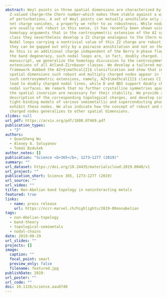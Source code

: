 ```yaml
---
abstract: Weyl points in three spatial dimensions are characterized by a
  Z-valued charge—the Chern number—which makes them stable against a wide range
  of perturbations. A set of Weyl points can mutually annihilate only if their
  net charge vanishes, a property we refer to as robustness. While nodal loops
  are usually not robust in this sense, it has recently been shown using
  homotopy arguments that in the centrosymmetric extension of the AI symmetry
  class they nevertheless develop a Z2 charge analogous to the Chern number.
  Nodal loops carrying a nontrivial value of this Z2 charge are robust, i.e.,
  they can be gapped out only by a pairwise annihilation and not on their own.
  As this is an additional charge independent of the Berry π-phase flowing along
  the band degeneracy, such nodal loops are, in fact, doubly charged. In this
  manuscript, we generalize the homotopy discussion to the centrosymmetric
  extensions of all Atland-Zirnbauer classes. We develop a tailored mathematical
  framework dubbed the AZ+$\mathcal{I}$ classification and show that in three
  spatial dimensions such robust and multiply charged nodes appear in four of
  such centrosymmetric extensions, namely, AZ+$\mathcal{I}$ classes CI and AI
  lead to doubly charged nodal lines, while D and BDI support doubly charged
  nodal surfaces. We remark that no further crystalline symmetries apart from
  the spatial inversion are necessary for their stability. We provide a
  description of the corresponding topological charges, and develop simple
  tight-binding models of various semimetallic and superconducting phases that
  exhibit these nodes. We also indicate how the concept of robust and multiply
  charged nodes generalizes to other spatial dimensions.
slides: null
url_pdf: https://arxiv.org/pdf/1808.07469.pdf
publication_types:
  - "2"
authors:
  - QuanSheng Wu
  - Alexey A. Soluyanov
  - Tomáš Bzdušek
author_notes: []
publication: "Science <b>365</b>, 1273—1277 (2019)"
summary: ""
url_dataset: https://doi.org/10.24435/materialscloud:2019.0040/v1
url_project: ""
publication_short: Science 365, 1273—1277 (2019)
url_source: ""
url_video: ""
title: Non-Abelian band topology in noninteracting metals
featured: true
links:
  - name: press release
    url: https://nccr-marvel.ch/highlights/2019-09nonabelian 
tags:
  - non-Abelian-topology
  - band-theory
  - topological-semimetals
  - nodal-chains
date: 2019-08-29
url_slides: ""
projects: []
image:
  caption: ""
  focal_point: smart
  preview_only: false
  filename: featured.jpg
publishDate: 2019-
url_poster: ""
url_code: ""
doi: 10.1126/science.aau8740
---
```

